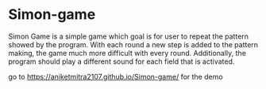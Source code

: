 # Simon-game
Simon Game is a simple game which goal is for user to repeat the pattern showed by the program. With each round a new step is added to the pattern making, the game much more difficult with every round. Additionally, the program should play a different sound for each field that is activated.

go to https://aniketmitra2107.github.io/Simon-game/ for the demo

